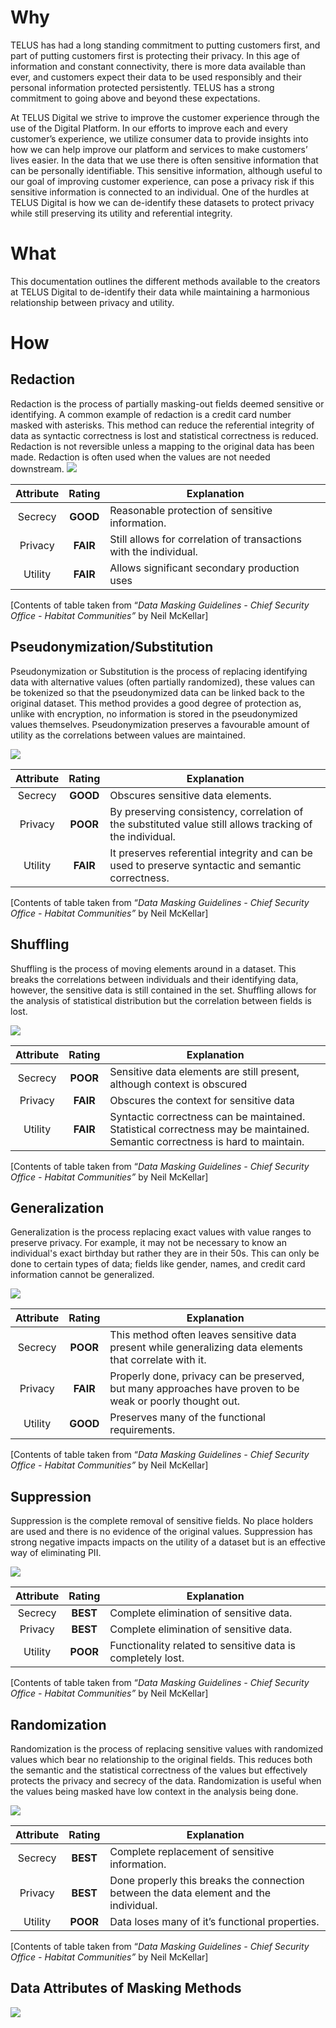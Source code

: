 ﻿# Why

TELUS has had a long standing commitment to putting customers first, and part of putting customers first is protecting their privacy. In this age of information and constant connectivity, there is more data available than ever, and customers expect their data to be used responsibly and their personal information protected persistently. TELUS has a strong commitment to going above and beyond these expectations.

  

At TELUS Digital we strive to improve the customer experience through the use of the Digital Platform. In our efforts to improve each and every customer’s experience, we utilize consumer data to provide insights into how we can help improve our platform and services to make customers’ lives easier. In the data that we use there is often sensitive information that can be personally identifiable. This sensitive information, although useful to our goal of improving customer experience, can pose a privacy risk if this sensitive information is connected to an individual. One of the hurdles at TELUS Digital is how we can de-identify these datasets to protect privacy while still preserving its utility and referential integrity.

# What

This documentation outlines the different methods available to the creators at TELUS Digital to de-identify their data while maintaining a harmonious relationship between privacy and utility.

# How


## Redaction

Redaction is the process of partially masking-out fields deemed sensitive or identifying. A common example of redaction is a credit card number masked with asterisks. This method can reduce the referential integrity of data as syntactic correctness is lost and statistical correctness is reduced. Redaction is not reversible unless a mapping to the original data has been made. Redaction is often used when the values are not needed downstream.
![](https://picasaweb.google.com/106537257627713171880/6554383530914345233#6554383534875889570)

| Attribute | Rating | Explanation                                                       |
|:---------:|:------:|-------------------------------------------------------------------|
|  Secrecy  |  **GOOD**  | Reasonable protection of sensitive information.                   |
|  Privacy  |  **FAIR**  | Still allows for correlation of transactions with the individual. |
|  Utility  |  **FAIR**  | Allows significant secondary production uses                      |

[Contents of table taken from “_Data Masking Guidelines - Chief Security Office - Habitat Communities”_ by Neil McKellar]
## Pseudonymization/Substitution

Pseudonymization or Substitution is the process of replacing identifying data with alternative values (often partially randomized), these values can be tokenized so that the pseudonymized data can be linked back to the original dataset. This method provides a good degree of protection as, unlike with encryption, no information is stored in the pseudonymized values themselves. Pseudonymization preserves a favourable amount of utility as the correlations between values are maintained.

![](https://lh3.googleusercontent.com/xOdxL8J5rlQTvRazHB54Pg62aGL0HADl2qiywHPhISkmXaiNGtAjCyoXGSK3RQQl71WDaBw_MLAvsVFDDFuXXWnhl_4rKIngpqY9pPYdbFMjiLkYsXFMJDQczSNq3xvfF2HfbL7op7uhFGATE3hCletPogbVbmeRPEQIdY1rV_9Mrj6GELHiioGHRcT1zqqtn3ZvJeRMrU0J7peW0N5x6hIFqFu5-esRVf09c2yOvQzmLFNlRR7_VBCBqsRR6HmAQzUp-U9mJRzB3j_UQ7gVKYKS_s9snkqrBHSzDyKhU-VkkE-hwUw3Llq0AzEXa1nzbfduG-msVzNZeqg-fyYsASb7b0i9UlBoaI0H4vsRFpBJt7w0_eA0Mjtw4gN7j1kN0NAsn08WdqpX_5Dt56oj2dhyHXdFG0J380Nl7YMxKqbAGsUYz5_loF96VhJYkLbODbsVtjjrYwjenINKSfdqYJAou3sgl9E04S0imgg8nTtqu2JCztHNCUAfgbOs3bio1HHoYdSKg1onh8fMFrRGTpIKcL1fCJ4mcq1bG_LEb7bfpYNTq-BfyDgQcyjxgzalvoGVzSlQdlmew6KLU_9A8FTDnvXoVJGhtwJgXA=w2494-h1088-no)

| Attribute | Rating | Explanation                                                       |
|:---------:|:------:|-------------------------------------------------------------------|
|  Secrecy  |  **GOOD**  | Obscures sensitive data elements.                    |
|  Privacy  |  **POOR**  | By preserving consistency, correlation of the substituted value still allows tracking of the individual. |
|  Utility  |  **FAIR**  | It preserves referential integrity and can be used to preserve syntactic and semantic correctness.                      |

[Contents of table taken from “_Data Masking Guidelines - Chief Security Office - Habitat Communities”_ by Neil McKellar]
## Shuffling
Shuffling is the process of moving elements around in a dataset. This breaks the correlations between individuals and their identifying data, however, the sensitive data is still contained in the set. Shuffling allows for the analysis of statistical distribution but the correlation between fields is lost.

![](https://lh3.googleusercontent.com/6GMun8nEVb9SXesaetXnocRmRErxTFOuIXUv0v8RP7G_FqB972YcvUffd0EK5ZuCqzjYf_kNRrJ1fJLLNxW-QuqU8Ujhi9ELDzquR95RS7jVtMr_MIGNHH6ifoES1aD8_YQ_3t8sS_mmXnsoUW0SWOKQGlzIIfDwCPcZ-mV3d00NcqPbMXwR3Th66zer8RMKnDGmndiU9WzyU1bMqwBUF-7pWPzSyFuz9Jj3EX8i5dMI_y43ykRSBRDQt-r1r-GetOstpgqtjSixEnFVm9GThYnhJ69gftB2yV-BlTvN0CwBAQKTCsITEqU89zP5ST_qSyowDVIiy_gJM9yofXFld61TifXuOpGVxGUpUp8p0CZ2XnHW_cV1OBKrSXuSE8j64x2d7Nki6YGZzGE1ucRA2aKAlkWWHhO8TlFDagwY0AiP7x40g4Iv3KesrM64hOi1vl4SADa1JlX2UEJdOxaGw-3sDv_ujMnr53OyTJrkyX6FyiLK8NpUAKPHP5q5a8phdPui3tvi9WJNYcTQcz7OHFiUjK4NV-k1r2mu9SmdObVoQzXNV7JC9hXkAdQHVSbh3BL0XJG_oUZ0IpnhQuAp4U9CmjdkY-hZaSavyw=w2164-h1692-no)

| Attribute | Rating | Explanation                                                       |
|:---------:|:------:|-------------------------------------------------------------------|
|  Secrecy  |  **POOR**  | Sensitive data elements are still present, although context is obscured                   |
|  Privacy  |  **FAIR**  | Obscures the context for sensitive data |
|  Utility  |  **FAIR**  | Syntactic correctness can be maintained. Statistical correctness may be maintained. Semantic correctness is hard to maintain.                      |

[Contents of table taken from “_Data Masking Guidelines - Chief Security Office - Habitat Communities”_ by Neil McKellar]


## Generalization

Generalization is the process replacing exact values with value ranges to preserve privacy. For example, it may not be necessary to know an individual's exact birthday but rather they are in their 50s. This can only be done to certain types of data; fields like gender, names, and credit card information cannot be generalized.

![](https://lh3.googleusercontent.com/wLuzHK8NRsAodNQXzQEDTngSF6OZN54ikAUfkLr-u8eNo4dlcoW-lTVYDoqzuAb3pMFRUTEHkqTJ_KovBZOAAN-__r0PwnMt81JEtaKUJGjnqGLbbsmFDaoCZdJhWCNdOqMhtFKvi-c2m9KtdbHCgYbIZ71Xq7a-fakqnIzOwUxpjkoEMZRElsTocnndIrwhu_vOZWmrW7mXvddPZdU51Jl6fS8RdZGNIRaqe0Hl21VWxQ8FEPSIacOCax_-2HazjN9BtBuF4aXKTeK6MNCOVdL0yxsHPzeuFFNfoAiC1YqjzWjHcEX6_x6RL_OXTCJleVg0a1J2U-mTZ-f9kuuxueJ1_37SxrGCv9HmpmV-pomGUGmZjyRfcCH5SfxcTjla07app0D_HprKJYzusajxIw_WEQiT2L6Z_9VB7SWQhk87HTlsnXbOqqRrbM2U7Z-JmmD_89HJJBV-f4zVb9eE_ywoDsWVvcb4al0qMHt4j6UYCIIZusLM3SZ4dLPt8Wx9-zRZ3AEPjd0ivhJ5PwGi5f-Bup83x3XlE-Lbau9114oLVcxWap2kK2yPp_Pg0ubRNmKLCIe9wX4iAYt84yildioWniYwiCM3cNiqCQ=w2092-h334-no)

| Attribute | Rating | Explanation                                                       |
|:---------:|:------:|-------------------------------------------------------------------|
|  Secrecy  |  **POOR**  | This method often leaves sensitive data present while generalizing data elements that correlate with it.                   |
|  Privacy  |  **FAIR**  | Properly done, privacy can be preserved, but many approaches have proven to be weak or poorly thought out. |
|  Utility  |  **GOOD**  | Preserves many of the functional requirements.                      |

[Contents of table taken from “_Data Masking Guidelines - Chief Security Office - Habitat Communities”_ by Neil McKellar]


## Suppression

Suppression is the complete removal of sensitive fields. No place holders are used and there is no evidence of the original values. Suppression has strong negative impacts impacts on the utility of a dataset but is an effective way of eliminating PII.

![](https://lh3.googleusercontent.com/7VMIHNQeRSFJANnmGsSvaQkXpD2SaQTgM5ff-ltoeiXfGHx-LVLPiKV00t-QhBA8jDufCOecsL35HJSAahBnP9BWQEEACBQBpj44q-0vMe2lNDkjWoiKRIad0YwJHwhB_QW28N4PY9wqsA4A9R2e2yk1zr1P4o0Pv12w_bHRRClycGcJIToWFOJ4vhuvzn5tByNPlc0yWHOF7Q0Qp24e-RUDKB0Zu1LCXPC_HqLOncomoZjQHtdVJ1w2e7OjNQ-Enq8p9UKUDLMzwi0wwbnGRwE3goMUft5o_qpau3M_gUIfkdBil1-SSchP7cq-zMqlSt3W1gN6Jp1bV_T-5VDGHGleEdiO9QvGix_FEpVNU8EdWzkkIxapyE89cAEzV1XlM4V7Tmv8nz9I1Mk5lgfEpTUp63ZBsmlW_V1Hdy7BJ2fxDw9d3KZ426PIWD4JEtMo5q96fv2vuDavN8x9d6SLgmunbdAHmbZu1lHP7RjFDXYZxGhOU6uBGyWSCGxuzdnnOyGReGuCBpehOKHUcNk5Cl5mBpct203VFlt6u6doKE2z--DWOLLHF1ooVLJ0wOoOn3jAQKXVYCsZjOSTgF-fnXBGh0siT4AZTePxMw=w2142-h610-no)

| Attribute | Rating | Explanation                                                       |
|:---------:|:------:|-------------------------------------------------------------------|
|  Secrecy  |  **BEST**  | Complete elimination of sensitive data.                   |
|  Privacy  |  **BEST**  | Complete elimination of sensitive data. |
|  Utility  |  **POOR**  | Functionality related to sensitive data is completely lost.                      |

[Contents of table taken from “_Data Masking Guidelines - Chief Security Office - Habitat Communities”_ by Neil McKellar]


## Randomization

Randomization is the process of replacing sensitive values with randomized values which bear no relationship to the original fields. This reduces both the semantic and the statistical correctness of the values but effectively protects the privacy and secrecy of the data. Randomization is useful when the values being masked have low context in the analysis being done.

![](https://lh3.googleusercontent.com/1mpvxmVCIZU8Uxuj2SAMSeiq_BX0nf8pk369OYlp6xxVjL8rfQumbrd-r4iBJpF9xsEwniqfwGyLLfd9DgmVzFZu0tdQ2afK_yrPvxbaIlQdBr1pfgWhYUuBq1oiC5G4XXTjb30m4KdHOah6qRloz3kie2QzBSVOpTvSU2eHg_6OUYCijerXGYg_B8h_2wwlI504NGVhbebC2ZJVnMF7UrfLREiUfG4UfXJxkc33gveR55zIADhfLP5NX2OWUycMCI2XfbuJSjSpZ1pcAjUNXay3Jqrd1-oGm76hL53Z0C6RjNIlIjIqDbvyagsaQI4AnwDALRVl_Sy6ij-moyBviAvWle9jAFSZXfzrVtNw7lBnQ_SLWDb4-iYPRv4ZwlohziQ6cr-0m7RcITaC2x353sFsIAHLrtcNroMT1vp2xuALKYHrjTQA4DusN_1uVlTcYmZ9gHCFnjTD7c2mldKF1sOXs6_CISscw0DxEOz1Zpq36AZfKO-kw3-t_nKE0p-6Sm-glMQwSJFRxwuY7c_sRPGbwDTovz5RdvUr8usCCaPE3l-XqKl-8VEhl7xjYulFtv7naL65S2kFAmV6zDJYFjbpC7IKFw1jjRkUqw=w1822-h174-no)

| Attribute | Rating | Explanation                                                       |
|:---------:|:------:|-------------------------------------------------------------------|
|  Secrecy  |  **BEST**  | Complete replacement of sensitive information.                   |
|  Privacy  |  **BEST**  | Done properly this breaks the connection between the data element and the individual. |
|  Utility  |  **POOR**  | Data loses many of it’s functional properties.                      |

[Contents of table taken from “_Data Masking Guidelines - Chief Security Office - Habitat Communities”_ by Neil McKellar]



## Data Attributes of Masking Methods
![](https://lh3.googleusercontent.com/pHbN0ssr7sVLL42ES-obVx5lDi0-vS1s19acvsNWSVdp8gqJa8PyqLIWKuEr42hZwNVBxCqMgI_jYd6c3u2iL9NxItdPhd0Yke3eXBecQD7tNVh1JzRLEvbJEdKie5MM0JpvAWAGhlKNms-DmOUoCu8zcJDBmN4Hvk5AaNoI0L9ZdbXSzyruozuN54pG6x6ND1lUWKHMaqyyXyhVIeyhhb0G3Q9nwycbTR7hrgVtYQ-9Vo419V1_DTnzzckaVcSto4K7DiGljhNJfcnSO0XOpWrTv3-V_RjWRhgFj1aMmvvaLg7bjkgDsyR8g-a60rAgkVPRUB4cQSJ6nB1GUE-VzaLg_SlBj5XOP9FpMTQQT29rcl60Fj9gWN2ofy-m48fyXuk9fEbJxcbQmcj66kQJMQQQ6HZyaMYFGb4va6nz9fLN_LSNfMwHOR4xnEwq9zXHV8PvEtNfK0hboOT_-yn65lAW-WKwH7kv9n2Ia8bnYiavb5ksajkHiRa_taJxRs66QyFj6trDrC0ZdldJgtLLHpnFJnZQO-9S_UOp81XGrxKCa9noMriI_pVgdCAJL3PJKO4X4WoFWKdC7xDs3RV20L0VtjJTdlyNgXRLxg=w2638-h888-no)



